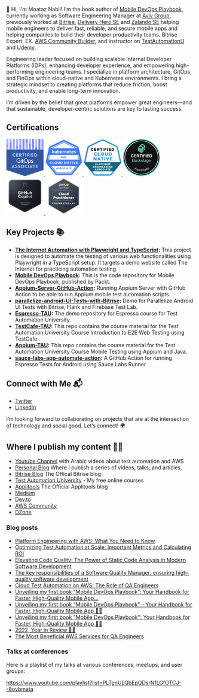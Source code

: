 👋 Hi, I'm Moataz Nabil! I’m the book author of [Mobile DevOps Playbook](https://www.amazon.com/Mobile-DevOps-Playbook-accelerating-high-quality/dp/1803242558/ref=sr_1_1?keywords=9781803242552&qid=1680253844&sr=8-1), currently working as Software Engineering Manager at [Aviv Group](https://www.aviv-group.com/),  previously worked at [Bitrise](https://bitrise.io/), [Delivery Hero SE](https://www.deliveryhero.com/) and [Zalando SE](https://corporate.zalando.com/en) helping mobile engineers to deliver fast, reliable, and secure mobile apps and helping companies to build their developer productivity teams. Bitrise Expert, EX. [AWS Community Builder](https://builder.aws.com/community/@moataz), and Instructor on [TestAutomationU](https://testautomationu.applitools.com/instructors/moataz_nabil.html) and [Udemy](https://www.udemy.com/course/selenium-webdriver-from-foundation-to-framework-in-arabic/?referralCode=070F61E78CBA6A4AD2D3).

Engineering leader focused on building scalable Internal Developer Platforms (IDPs), enhancing developer experience, and empowering high-performing engineering teams. I specialize in platform architecture, GitOps, and FinOps within cloud-native and Kubernetes environments. I bring a strategic mindset to creating platforms that reduce friction, boost productivity, and enable long-term innovation.

I’m driven by the belief that great platforms empower great engineers—and that sustainable, developer-centric solutions are key to lasting success.

## Certifications

<a href="https://www.credly.com/badges/1ccb1498-451d-4964-86e0-41928fcc0df5/public_url">
<img src="images/gitops.png" alt="gitops" width="100" height="100">
</a>  

<a href="https://www.credly.com/badges/137ed25f-9eb7-4804-8cf3-e55a67ad21f6/public_url">
<img src="images/kcna.png" alt="KCNA" width="100" height="100">
</a>  
<a href="https://www.credly.com/badges/9776fecc-4ed3-490e-8e79-6609c0e61ed5">
<img src="images/cnpa.png" alt="CNPA" width="100" height="100">
</a>  <a href="https://www.credly.com/badges/e029efb8-df4b-491d-a5de-bc0bf8190abc">
<img src="images/cba.png" alt="CBA" width="100" height="100">
</a> <a href="https://www.credly.com/badges/20dce440-2514-4a65-8a49-179c79b117b0/public_url">
<img src="images/copilot.png" alt="Copilot" width="100" height="100">
</a> <a href="https://www.credly.com/badges/f70be083-1071-4ac9-b1f8-430faadbff4d">
<img src="images/aws.png" alt="aws" width="100" height="100">
</a>


## Key Projects 📚
- **[The Internet Automation with Playwright and TypeScript](https://github.com/moatazeldebsy/the-internet-automation-playwright-typescript):** This project is designed to automate the testing of various web functionalities using Playwright in a TypeScript setup. It targets a demo website called The Internet for practicing automation testing.
- **[Mobile DevOps Playbook](https://github.com/moatazeldebsy/Mobile-DevOps-Playbook):** This is the code repository for Mobile DevOps Playbook, published by Packt.
- **[Appium-Server-GitHub-Action](https://github.com/moatazeldebsy/Appium-Server-GitHub-Action):** Running Appium Server with GitHub Action to be able to run Appium mobile test automation scripts.
- **[parallelize-android-UI-Tests-with-Bitrise](https://github.com/moatazeldebsy/parallelize-android-UI-Tests-with-Bitrise):** Demo for Parallelize Android UI Tests with Bitrise, Flank and Firebase Test Lab.
- **[Espresso-TAU](https://github.com/moatazeldebsy/Espresso-TAU):** The demo repository for Espresso course for Test Automation University.
- **[TestCafe-TAU](https://github.com/moatazeldebsy/TestCafe-TAU):** This repo contains the course material for the Test Automation University Course Introduction to E2E Web Testing using TestCafe
- **[Appium-TAU](https://github.com/moatazeldebsy/Appium-TAU):** This repo contains the course material for the Test Automation University Course Mobile Testing using Appium and Java.
- **[sauce-labs-app-automate-action](https://github.com/moatazeldebsy/sauce-labs-app-automate-action):** A GitHub Action for running Espresso Tests for Android using Sauce Labs Runner

## Connect with Me 📬

- [Twitter](https://twitter.com/Moatazeldebsy)
- [LinkedIn](https://www.linkedin.com/in/moataz-nabil/)


I’m looking forward to collaborating on projects that are at the intersection of technology and social good. Let’s connect! 🌍

## Where I publish my content ✍🏻 
- [Youtube Channel](https://www.youtube.com/c/MoatazNabil01) with Arabic videos about test automation and AWS
- [Personal Blog](https://moataznabil.blog/) Where I publish a series of videos, talks, and articles.
- [Bitrise Blog](https://blog.bitrise.io/author/moataz-nabil) The Offical Bitrise blog
- [Test Automation University](https://testautomationu.applitools.com/instructors/moataz_nabil.html) - My free online courses
- [Applitools](https://applitools.com/blog/author/moataznabil/) The Official Applitools blog 
- [Medium](http://moatazeldebsy.medium.com/)
- [Dev.to](https://dev.to/moataznabil)
- [AWS Community](https://community.aws/@moataz)
- [DZone](https://dzone.com/users/3017444/moataznabil.html)

### Blog posts
<!-- BLOG-POST-LIST:START -->
- [Platform Engineering with AWS: What You Need to Know](https://dev.to/aws-builders/platform-engineering-with-aws-what-you-need-to-know-23b8)
- [Optimizing Test Automation at Scale: Important Metrics and Calculating ROI](https://moatazeldebsy.medium.com/optimizing-test-automation-at-scale-important-metrics-and-calculating-roi-553c2ff66edb?source=rss-22507dab7991------2)
- [Elevating Code Quality: The Power of Static Code Analysis in Modern Software Development](https://medium.com/aviv-product-tech-blog/elevating-code-quality-the-power-of-static-code-analysis-in-modern-software-development-e0316e303afb?source=rss-22507dab7991------2)
- [The key responsibilities of a Software Quality Manager: ensuring high-quality software development](https://dev.to/moataznabil/the-key-responsibilities-of-a-software-quality-manager-ensuring-high-quality-software-development-3a9f)
- [Cloud Test Automation on AWS: The Role of QA Engineers](https://dev.to/aws-builders/cloud-test-automation-on-aws-the-role-of-qa-engineers-4j23)
- [Unveiling my first book “Mobile DevOps Playbook”: Your Handbook for Faster, High-Quality Mobile App…](https://moatazeldebsy.medium.com/unveiling-my-first-book-mobile-devops-playbook-your-handbook-for-faster-high-quality-mobile-app-19affc21ebfa?source=rss-22507dab7991------2)
- [Unveiling my first book “Mobile DevOps Playbook” – Your Handbook for Faster, High-Quality Mobile App 📱🚀](https://moataznabil.blog/2023/04/27/unveiling-my-first-book-mobile-devops-playbook-your-handbook-for-faster-high-quality-mobile-app-%f0%9f%93%b1%f0%9f%9a%80/)
- [Unveiling my first book &quot;Mobile DevOps Playbook&quot;: Your Handbook for Faster, High-Quality Mobile App 📱🚀](https://dev.to/moataznabil/unveiling-my-first-book-mobile-devops-playbook-your-handbook-for-faster-high-quality-mobile-app-28m3)
- [2022, Year in Review 🙌🏻](https://moataznabil.blog/2022/12/28/2022-year-in-review-%f0%9f%99%8c%f0%9f%8f%bb/)
- [The Most Beneficial AWS Services for QA Engineers](https://dev.to/aws-builders/the-most-beneficial-aws-services-for-qa-engineers-40f7)
<!-- BLOG-POST-LIST:END -->

### Talks at conferences
Here is a playlist of my talks at various conferences, meetups, and user groups:

https://www.youtube.com/playlist?list=PLTgnULQbEpQDsrNfLGfOTCJ--8ovbmata
